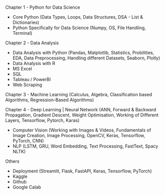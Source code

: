 
Chapter 1 - Python for Data Science
 - Core Python (Data Types, Loops, Data Structures, DSA - List & Dictionaries)
 - Python Specifically for Data Science (Numpy, OS, File Handling, Terminal)

   
Chapter 2 - Data Analysis
 - Data Analysis with Python (Pandas, Matplotlib, Statistics, Probilities, EDA,  Data Preprocessing, Handling different Datasets, Seaborn, Plotly)
 - Data Analysis with R
 - MS Excel
 - SQL
 - Tableau / PowerBI
 - Web Scraping

   
Chapter 3 - Machine Learning (Calculus, Algebra, Classification based Algorithms, Regression-Based Algorithms)

Chapter 4 - Deep Learning | Neural Network (ANN, Forward & Backward Propagation, Gradient Descent, Weight Optimisation, Working of Different Layers, Tensorflow, Pytorch, Karas)
- Computer Vision (Working with Images & Videos, Fundamentals of Image Creation, Image Processing, OpenCV, Keras, Tensorflow, PyTorch, CNN)
- NLP (LSTM, GRU, Word Embedding, Text Processing, FastText, Spacy NLTK)

Others
 - Deployment (Streamlit, Flask, FastAPI, Keras, Tensorflow, PyTorch)
 - Kaggle
 - Github
 - Google Calab
